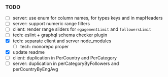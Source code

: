 ### TODO

- [ ] server: use enum for column names, for types keys and in mapHeaders
- [ ] server: support numeric range filters
- [ ] client: render range sliders for `egagementLimit` and `followersLimit`
- [ ] tech: eslint + graphql schema checker plugin
- [x] tech: separate client and server node_modules
  - [ ] tech: monorepo proper
- [x] update readme
- [ ] client: duplication in PerCountry and PerCategory
- [ ] server: duplication in perCategoryByFollowers and perCountryByEngAvg
